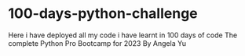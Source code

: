 # 100-days-python-challenge
Here i have deployed all my code i have learnt in 100 days of code The complete Python Pro Bootcamp for 2023 By Angela Yu
